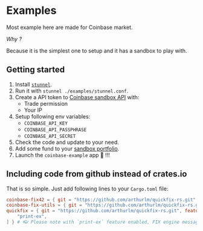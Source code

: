 # Examples

Most example here are made for Coinbase market.

_Why ?_

Because it is the simplest one to setup and it has a sandbox to play with.

## Getting started

1. Install [`stunnel`](https://www.stunnel.org/).
2. Run it with `stunnel ./examples/stunnel.conf`.
3. Create a API token to [Coinbase sandbox API](https://public.sandbox.exchange.coinbase.com/profile/api) with:
   - Trade permission
   - Your IP
4. Setup following env variables:
   - `COINBASE_API_KEY`
   - `COINBASE_API_PASSPHRASE`
   - `COINBASE_API_SECRET`
5. Check the code and update to your need.
6. Add some fund to your [sandbox portfolio](https://public.sandbox.exchange.coinbase.com/portfolios).
7. Launch the `coinbase-example` app 🚀 !!!

## Including code from github instead of crates.io

That is so simple. Just add following lines to your `Cargo.toml` file:

```toml
coinbase-fix42 = { git = "https://github.com/arthurlm/quickfix-rs.git" }
coinbase-fix-utils = { git = "https://github.com/arthurlm/quickfix-rs.git" }
quickfix = { git = "https://github.com/arthurlm/quickfix-rs.git", features = [
    "print-ex",
] } # 👓 Please note with `print-ex` feature enabled, FIX engine message will be displayed on stdout.
```

